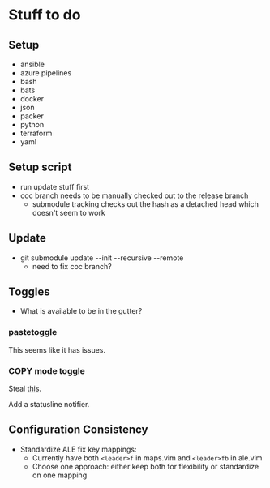 # Stuff to do

## Setup

* ansible
* azure pipelines
* bash
* bats
* docker
* json
* packer
* python
* terraform
* yaml

## Setup script

* run update stuff first
* coc branch needs to be manually checked out to the release branch
  + submodule tracking checks out the hash as a detached head which doesn't
      seem to work

## Update

* git submodule update --init --recursive --remote
    + need to fix coc branch?

## Toggles

* What is available to be in the gutter?

### pastetoggle

This seems like it has issues.

### COPY mode toggle

Steal
[this](https://github.com/timakro/vim-copytoggle/blob/master/plugin/copytoggle.vim).

Add a statusline notifier.

## Configuration Consistency

* Standardize ALE fix key mappings:
  + Currently have both `<leader>f` in maps.vim and `<leader>fb` in ale.vim
  + Choose one approach: either keep both for flexibility or standardize on one mapping
